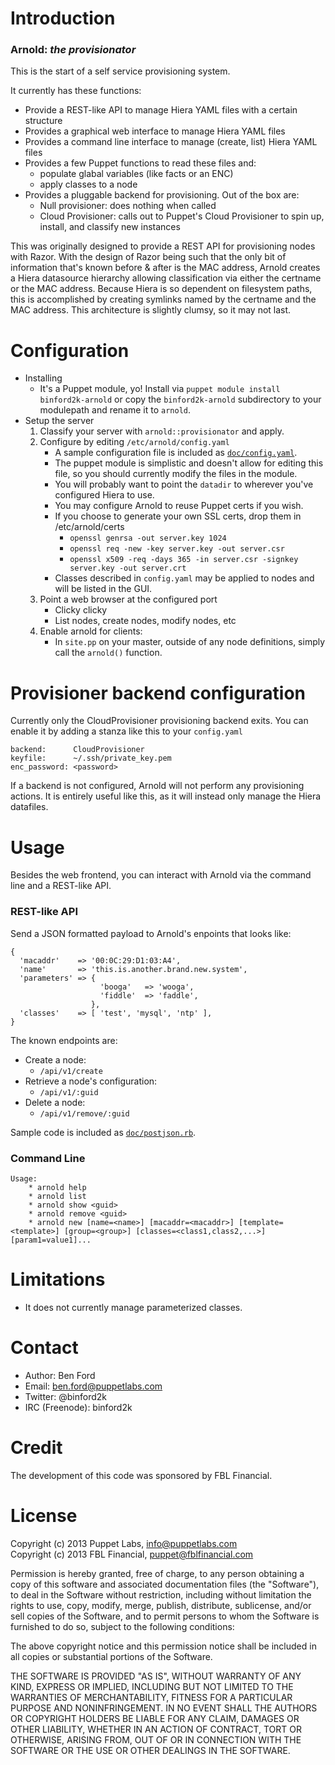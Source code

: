 Introduction
============

### Arnold: *the provisionator*

This is the start of a self service provisioning system.

It currently has these functions:

* Provide a REST-like API to manage Hiera YAML files with a certain structure
* Provides a graphical web interface to manage Hiera YAML files
* Provides a command line interface to manage (create, list) Hiera YAML files
* Provides a few Puppet functions to read these files and:
  * populate glabal variables (like facts or an ENC)
  * apply classes to a node
* Provides a pluggable backend for provisioning. Out of the box are:
  * Null provisioner: does nothing when called
  * Cloud Provisioner: calls out to Puppet's Cloud Provisioner to spin up, install, and classify new instances


This was originally designed to provide a REST API for provisioning nodes with Razor. With the design of Razor
being such that the only bit of information that's known before & after is the MAC address, Arnold creates a
Hiera datasource hierarchy allowing classification via either the certname or the MAC address. Because Hiera
is so dependent on filesystem paths, this is accomplished by creating symlinks named by the certname and the
MAC address. This architecture is slightly clumsy, so it may not last.

Configuration
=============

* Installing
    * It's a Puppet module, yo! Install via `puppet module install binford2k-arnold` or copy the `binford2k-arnold` subdirectory to your modulepath and rename it to `arnold`.
* Setup the server
  1. Classify your server with `arnold::provisionator` and apply.
  2. Configure by editing `/etc/arnold/config.yaml`
      * A sample configuration file is included as <a href="doc/config.yaml">`doc/config.yaml`</a>.
      * The puppet module is simplistic and doesn't allow for editing this file, so you should currently modify the files in the module.
      * You will probably want to point the `datadir` to wherever you've configured Hiera to use.
      * You may configure Arnold to reuse Puppet certs if you wish.
      * If you choose to generate your own SSL certs, drop them in /etc/arnold/certs
          * `openssl genrsa -out server.key 1024`
          * `openssl req -new -key server.key -out server.csr`
          * `openssl x509 -req -days 365 -in server.csr -signkey server.key -out server.crt`
      * Classes described in `config.yaml` may be applied to nodes and will be listed in the GUI.
  3. Point a web browser at the configured port
      * Clicky clicky
      * List nodes, create nodes, modify nodes, etc
  4. Enable arnold for clients:
      * In `site.pp` on your master, outside of any node definitions, simply call the `arnold()` function.

Provisioner backend configuration
=============

Currently only the CloudProvisioner provisioning backend exits. You can enable it by
adding a stanza like this to your `config.yaml`

    backend:      CloudProvisioner
    keyfile:      ~/.ssh/private_key.pem
    enc_password: <password>

If a backend is not configured, Arnold will not perform any provisioning actions.
It is entirely useful like this, as it will instead only manage the Hiera datafiles.

Usage
=============

Besides the web frontend, you can interact with Arnold via the command line and a REST-like API.

### REST-like API

Send a JSON formatted payload to Arnold's enpoints that looks like:

    {
      'macaddr'    => '00:0C:29:D1:03:A4',
      'name'       => 'this.is.another.brand.new.system',
      'parameters' => {
                        'booga'   => 'wooga',
                        'fiddle'  => 'faddle',
                      },
      'classes'    => [ 'test', 'mysql', 'ntp' ],
    }

The known endpoints are:

* Create a node:
  * `/api/v1/create`
* Retrieve a node's configuration:
  * `/api/v1/:guid`
* Delete a node:
  * `/api/v1/remove/:guid`

Sample code is included as <a href="doc/postjson.rb">`doc/postjson.rb`</a>.

### Command Line

    Usage:
        * arnold help
        * arnold list
        * arnold show <guid>
        * arnold remove <guid>
        * arnold new [name=<name>] [macaddr=<macaddr>] [template=<template>] [group=<group>] [classes=<class1,class2,...>] [param1=value1]...

Limitations
============

* It does not currently manage parameterized classes.

Contact
=======

* Author: Ben Ford
* Email: ben.ford@puppetlabs.com
* Twitter: @binford2k
* IRC (Freenode): binford2k

Credit
=======

The development of this code was sponsored by FBL Financial.

License
=======

Copyright (c) 2013 Puppet Labs, info@puppetlabs.com  
Copyright (c) 2013 FBL Financial, puppet@fblfinancial.com

Permission is hereby granted, free of charge, to any person obtaining
a copy of this software and associated documentation files (the
"Software"), to deal in the Software without restriction, including
without limitation the rights to use, copy, modify, merge, publish,
distribute, sublicense, and/or sell copies of the Software, and to
permit persons to whom the Software is furnished to do so, subject to
the following conditions:

The above copyright notice and this permission notice shall be
included in all copies or substantial portions of the Software.

THE SOFTWARE IS PROVIDED "AS IS", WITHOUT WARRANTY OF ANY KIND,
EXPRESS OR IMPLIED, INCLUDING BUT NOT LIMITED TO THE WARRANTIES OF
MERCHANTABILITY, FITNESS FOR A PARTICULAR PURPOSE AND
NONINFRINGEMENT. IN NO EVENT SHALL THE AUTHORS OR COPYRIGHT HOLDERS BE
LIABLE FOR ANY CLAIM, DAMAGES OR OTHER LIABILITY, WHETHER IN AN ACTION
OF CONTRACT, TORT OR OTHERWISE, ARISING FROM, OUT OF OR IN CONNECTION
WITH THE SOFTWARE OR THE USE OR OTHER DEALINGS IN THE SOFTWARE.
